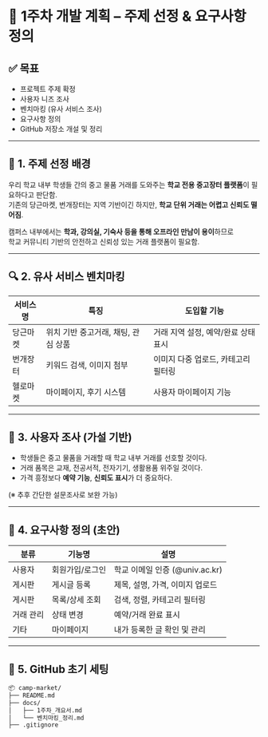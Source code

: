 # 📅 1주차 개발 계획 – 주제 선정 & 요구사항 정의

## ✅ 목표

- 프로젝트 주제 확정
- 사용자 니즈 조사
- 벤치마킹 (유사 서비스 조사)
- 요구사항 정의
- GitHub 저장소 개설 및 정리

---

## 📝 1. 주제 선정 배경

우리 학교 내부 학생들 간의 중고 물품 거래를 도와주는 **학교 전용 중고장터 플랫폼**이 필요하다고 판단함.  
기존의 당근마켓, 번개장터는 지역 기반이긴 하지만, **학교 단위 거래는 어렵고 신뢰도 떨어짐**.

캠퍼스 내부에서는 **학과, 강의실, 기숙사 등을 통해 오프라인 만남이 용이**하므로  
학교 커뮤니티 기반의 안전하고 신뢰성 있는 거래 플랫폼이 필요함.

---

## 🔍 2. 유사 서비스 벤치마킹

| 서비스명 | 특징                    | 도입할 기능                |
|------|-----------------------|-----------------------|
| 당근마켓 | 위치 기반 중고거래, 채팅, 관심 상품 | 거래 지역 설정, 예약/완료 상태 표시 |
| 번개장터 | 키워드 검색, 이미지 첨부        | 이미지 다중 업로드, 카테고리 필터링  |
| 헬로마켓 | 마이페이지, 후기 시스템         | 사용자 마이페이지 기능          |

---

## 👤 3. 사용자 조사 (가설 기반)

- 학생들은 중고 물품을 거래할 때 학교 내부 거래를 선호할 것이다.
- 거래 품목은 교재, 전공서적, 전자기기, 생활용품 위주일 것이다.
- 가격 흥정보다 **예약 기능**, **신뢰도 표시**가 더 중요하다.

(※ 추후 간단한 설문조사로 보완 가능)

---

## 📌 4. 요구사항 정의 (초안)

| 분류    | 기능명      | 설명                      |
|-------|----------|-------------------------|
| 사용자   | 회원가입/로그인 | 학교 이메일 인증 (@univ.ac.kr) |
| 게시판   | 게시글 등록   | 제목, 설명, 가격, 이미지 업로드     |
| 게시판   | 목록/상세 조회 | 검색, 정렬, 카테고리 필터링        |
| 거래 관리 | 상태 변경    | 예약/거래 완료 표시             |
| 기타    | 마이페이지    | 내가 등록한 글 확인 및 관리        |

---

## 📁 5. GitHub 초기 세팅

```bash
📦 camp-market/
├── README.md
├── docs/
│   ├── 1주차_개요서.md
│   └── 벤치마킹_정리.md
├── .gitignore
